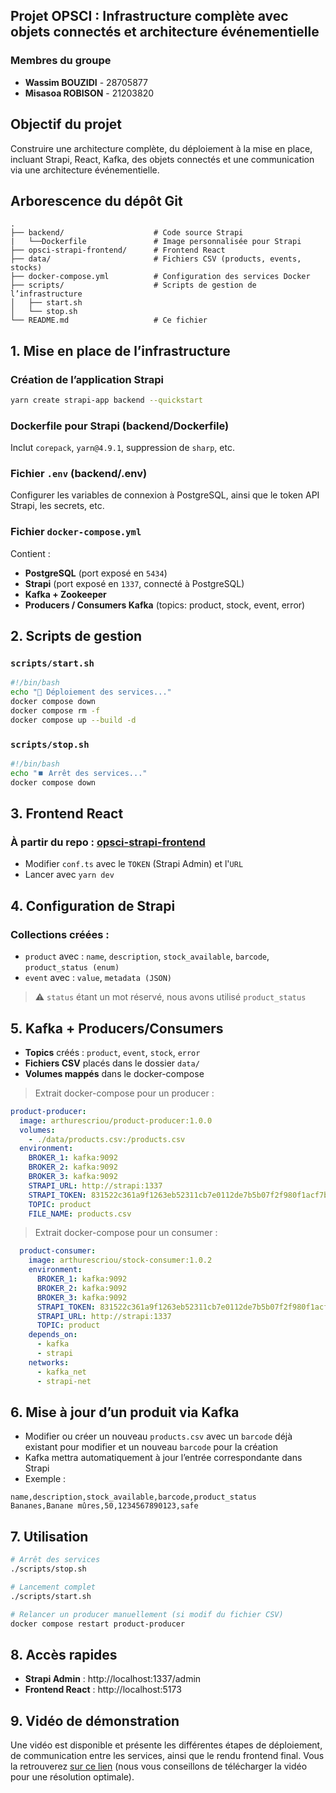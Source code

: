 ## Projet OPSCI : Infrastructure complète avec objets connectés et architecture événementielle

### Membres du groupe
- **Wassim BOUZIDI** - 28705877
- **Misasoa ROBISON** - 21203820

## Objectif du projet
Construire une architecture complète, du déploiement à la mise en place, incluant Strapi, React, Kafka, des objets connectés et une communication via une architecture événementielle.

## Arborescence du dépôt Git

```
.
├── backend/                    # Code source Strapi
|   └──Dockerfile               # Image personnalisée pour Strapi
├── opsci-strapi-frontend/      # Frontend React
├── data/                       # Fichiers CSV (products, events, stocks)
├── docker-compose.yml          # Configuration des services Docker                  
├── scripts/                    # Scripts de gestion de l’infrastructure
│   ├── start.sh
│   └── stop.sh
└── README.md                   # Ce fichier
```


## 1. Mise en place de l’infrastructure

### Création de l’application Strapi
```bash
yarn create strapi-app backend --quickstart
```

### Dockerfile pour Strapi (backend/Dockerfile)
Inclut `corepack`, `yarn@4.9.1`, suppression de `sharp`, etc.

### Fichier `.env` (backend/.env)
Configurer les variables de connexion à PostgreSQL, ainsi que le token API Strapi, les secrets, etc.

### Fichier `docker-compose.yml`
Contient :
- **PostgreSQL** (port exposé en `5434`)
- **Strapi** (port exposé en `1337`, connecté à PostgreSQL)
- **Kafka + Zookeeper**
- **Producers / Consumers Kafka** (topics: product, stock, event, error)


## 2. Scripts de gestion

### `scripts/start.sh`
```bash
#!/bin/bash
echo "🔄 Déploiement des services..."
docker compose down
docker compose rm -f
docker compose up --build -d
```

### `scripts/stop.sh`
```bash
#!/bin/bash
echo "⏹️ Arrêt des services..."
docker compose down
```

## 3. Frontend React

### À partir du repo : [opsci-strapi-frontend](https://github.com/arthurescriou/opsci-strapi-frontend)

- Modifier `conf.ts` avec le `TOKEN` (Strapi Admin) et l'`URL`
- Lancer avec `yarn dev`

## 4. Configuration de Strapi

### Collections créées :
- `product` avec : `name`, `description`, `stock_available`, `barcode`, `product_status (enum)`
- `event` avec : `value`, `metadata (JSON)`

> ⚠️ `status` étant un mot réservé, nous avons utilisé `product_status`

## 5. Kafka + Producers/Consumers

- **Topics** créés : `product`, `event`, `stock`, `error`
- **Fichiers CSV** placés dans le dossier `data/`
- **Volumes mappés** dans le docker-compose

> Extrait docker-compose pour un producer :
```yaml
product-producer:
  image: arthurescriou/product-producer:1.0.0
  volumes:
    - ./data/products.csv:/products.csv
  environment:
    BROKER_1: kafka:9092
    BROKER_2: kafka:9092
    BROKER_3: kafka:9092
    STRAPI_URL: http://strapi:1337
    STRAPI_TOKEN: 831522c361a9f1263eb52311cb7e0112de7b5b07f2f980f1acf7beab0e0bf83b353f12b1e678ca56eb834894b4418cbb13af1f241c07648cff1e9b61e3f286734547a138f390f6d87f473b310d5c3ed61f0e83909ef9b59aa13ab7b929eea685e673df108c98533a92ea239b0ed6cfe2868cef6a95daebaeb333bb94836b10f2
    TOPIC: product
    FILE_NAME: products.csv
```

> Extrait docker-compose pour un consumer :
```yaml
  product-consumer:
    image: arthurescriou/stock-consumer:1.0.2
    environment:
      BROKER_1: kafka:9092
      BROKER_2: kafka:9092
      BROKER_3: kafka:9092
      STRAPI_TOKEN: 831522c361a9f1263eb52311cb7e0112de7b5b07f2f980f1acf7beab0e0bf83b353f12b1e678ca56eb834894b4418cbb13af1f241c07648cff1e9b61e3f286734547a138f390f6d87f473b310d5c3ed61f0e83909ef9b59aa13ab7b929eea685e673df108c98533a92ea239b0ed6cfe2868cef6a95daebaeb333bb94836b10f2
      STRAPI_URL: http://strapi:1337
      TOPIC: product
    depends_on:
      - kafka
      - strapi
    networks:
      - kafka_net
      - strapi-net
```

## 6. Mise à jour d’un produit via Kafka

- Modifier ou créer un nouveau `products.csv` avec un `barcode` déjà existant pour modifier et un nouveau `barcode` pour la création
- Kafka mettra automatiquement à jour l’entrée correspondante dans Strapi
- Exemple :
```csv
name,description,stock_available,barcode,product_status
Bananes,Banane mûres,50,1234567890123,safe
```

## 7. Utilisation

```bash
# Arrêt des services
./scripts/stop.sh

# Lancement complet
./scripts/start.sh

# Relancer un producer manuellement (si modif du fichier CSV)
docker compose restart product-producer
```


## 8. Accès rapides
- **Strapi Admin** : http://localhost:1337/admin
- **Frontend React** : http://localhost:5173

## 9. Vidéo de démonstration
Une vidéo est disponible et présente les différentes étapes de déploiement, de communication entre les services, ainsi que le rendu frontend final. Vous la retrouverez [sur ce lien](https://drive.google.com/file/d/1pMmqdXZuXormdh6Bj4j1LG0t_pcH3Ir1/view?usp=share_link) (nous vous conseillons de télécharger la vidéo pour une résolution optimale).
